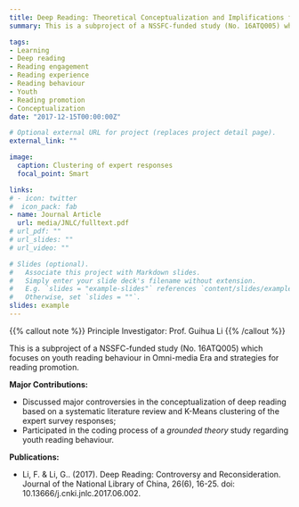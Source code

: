 ```yaml
---
title: Deep Reading: Theoretical Conceptualization and Implifications for Practices
summary: This is a subproject of a NSSFC-funded study (No. 16ATQ005) which focuses on youth reading behaviour in Omni-media Era and strategies for reading promotion.

tags:
- Learning
- Deep reading
- Reading engagement
- Reading experience
- Reading behaviour
- Youth
- Reading promotion
- Conceptualization
date: "2017-12-15T00:00:00Z"

# Optional external URL for project (replaces project detail page).
external_link: ""

image:
  caption: Clustering of expert responses
  focal_point: Smart

links:
# - icon: twitter
#  icon_pack: fab
- name: Journal Article
  url: media/JNLC/fulltext.pdf
# url_pdf: ""
# url_slides: ""
# url_video: ""

# Slides (optional).
#   Associate this project with Markdown slides.
#   Simply enter your slide deck's filename without extension.
#   E.g. `slides = "example-slides"` references `content/slides/example-slides.md`.
#   Otherwise, set `slides = ""`.
slides: example
---
```


{{% callout note %}}
Principle Investigator: Prof. Guihua Li
{{% /callout %}}

This is a subproject of a NSSFC-funded study (No. 16ATQ005) which focuses on youth reading behaviour in Omni-media Era and strategies for reading promotion.


**Major Contributions:**
- Discussed major controversies in the conceptualization of deep reading based on a systematic literature review and K-Means clustering of the expert survey responses;
- Participated in the coding process of a *grounded theory* study regarding youth reading behaviour.

**Publications:**
- Li, F. & Li, G.. (2017). Deep Reading: Controversy and Reconsideration. Journal of the National Library of China, 26(6), 16-25. doi: 10.13666/j.cnki.jnlc.2017.06.002.

